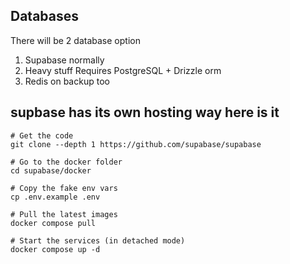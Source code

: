 ## Databases

There will be 2 database option
1. Supabase normally
2. Heavy stuff Requires PostgreSQL + Drizzle orm
3. Redis on backup too

## supbase has its own hosting way here is it

```
# Get the code
git clone --depth 1 https://github.com/supabase/supabase

# Go to the docker folder
cd supabase/docker

# Copy the fake env vars
cp .env.example .env

# Pull the latest images
docker compose pull

# Start the services (in detached mode)
docker compose up -d

```